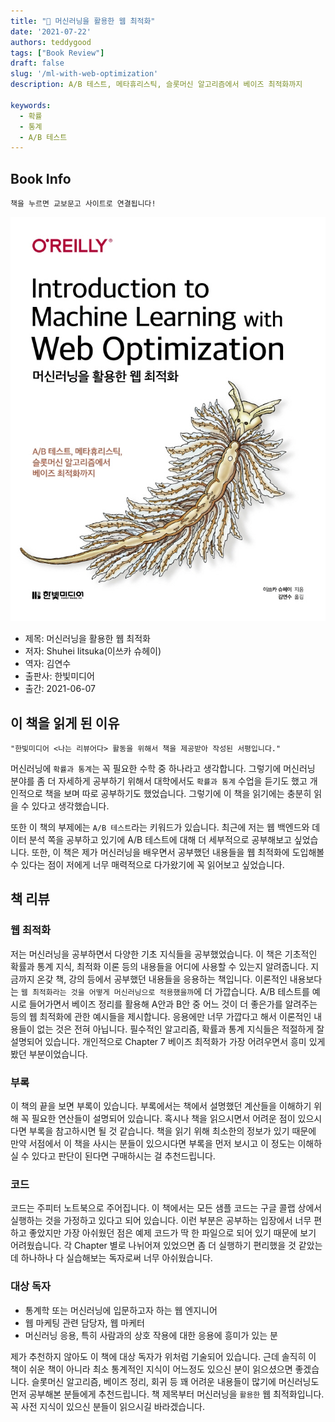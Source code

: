 ```yaml
---  
title: "📖 머신러닝을 활용한 웹 최적화"  
date: '2021-07-22'
authors: teddygood
tags: ["Book Review"]
draft: false
slug: '/ml-with-web-optimization'
description: A/B 테스트, 메타휴리스틱, 슬롯머신 알고리즘에서 베이즈 최적화까지

keywords:
  - 확률
  - 통계
  - A/B 테스트
---
```


## Book Info

`책을 누르면 교보문고 사이트로 연결됩니다!`

[![책](../assets/review/ml-with-web-optimization.jpg)](http://www.kyobobook.co.kr/product/detailViewKor.laf?ejkGb=KOR&mallGb=KOR&barcode=9791162244357&orderClick=LAG&Kc=)

- 제목: 머신러닝을 활용한 웹 최적화
- 저자: Shuhei Iitsuka(이쓰카 슈헤이)
- 역자: 김연수
- 출판사: 한빛미디어
- 출간: 2021-06-07


## 이 책을 읽게 된 이유

    "한빛미디어 <나는 리뷰어다> 활동을 위해서 책을 제공받아 작성된 서평입니다."

머신러닝에 `확률과 통계`는 꼭 필요한 수학 중 하나라고 생각합니다. 그렇기에 머신러닝 분야를 좀 더 자세하게 공부하기 위해서 대학에서도 `확률과 통계` 수업을 듣기도 했고 개인적으로 책을 보며 따로 공부하기도 했었습니다. 그렇기에 이 책을 읽기에는 충분히 읽을 수 있다고 생각했습니다.

또한 이 책의 부제에는 `A/B 테스트`라는 키워드가 있습니다. 최근에 저는 웹 백엔드와 데이터 분석 쪽을 공부하고 있기에 A/B 테스트에 대해 더 세부적으로 공부해보고 싶었습니다. 또한, 이 책은 제가 머신러닝을 배우면서 공부했던 내용들을 웹 최적화에 도입해볼 수 있다는 점이 저에게 너무 매력적으로 다가왔기에 꼭 읽어보고 싶었습니다.

## 책 리뷰

### 웹 최적화

저는 머신러닝을 공부하면서 다양한 기초 지식들을 공부했었습니다. 이 책은 기초적인 확률과 통계 지식, 최적화 이론 등의 내용들을 어디에 사용할 수 있는지 알려줍니다. 지금까지 온갖 책, 강의 등에서 공부했던 내용들을 응용하는 책입니다. 이론적인 내용보다는 `웹 최적화라는 것을 어떻게 머신러닝으로 적용했을까`에 더 가깝습니다. A/B 테스트를 예시로 들어가면서 베이즈 정리를 활용해 A안과 B안 중 어느 것이 더 좋은가를 알려주는 등의 웹 최적화에 관한 예시들을 제시합니다. 응용에만 너무 가깝다고 해서 이론적인 내용들이 없는 것은 전혀 아닙니다. 필수적인 알고리즘, 확률과 통계 지식들은 적절하게 잘 설명되어 있습니다. 개인적으로 Chapter 7 베이즈 최적화가 가장 어려우면서 흥미 있게 봤던 부분이었습니다. 

### 부록

이 책의 끝을 보면 부록이 있습니다. 부록에서는 책에서 설명했던 계산들을 이해하기 위해 꼭 필요한 연산들이 설명되어 있습니다. 혹시나 책을 읽으시면서 어려운 점이 있으시다면 부록을 참고하시면 될 것 같습니다. 책을 읽기 위해 최소한의 정보가 있기 때문에 만약 서점에서 이 책을 사시는 분들이 있으시다면 부록을 먼저 보시고 이 정도는 이해하실 수 있다고 판단이 된다면 구매하시는 걸 추천드립니다.

### 코드

코드는 주피터 노트북으로 주어집니다. 이 책에서는 모든 샘플 코드는 구글 콜랩 상에서 실행하는 것을 가정하고 있다고 되어 있습니다. 이런 부분은 공부하는 입장에서 너무 편하고 좋았지만 가장 아쉬웠던 점은 예제 코드가 딱 한 파일으로 되어 있기 때문에 보기 어려웠습니다. 각 Chapter 별로 나뉘어져 있었으면 좀 더 실행하기 편리했을 것 같았는데 하나하나 다 실습해보는 독자로써 너무 아쉬웠습니다.

### 대상 독자

- 통계학 또는 머신러닝에 입문하고자 하는 웹 엔지니어
- 웹 마케팅 관련 담당자, 웹 마케터
- 머신러닝 응용, 특히 사람과의 상호 작용에 대한 응용에 흥미가 있는 분

제가 추천하지 않아도 이 책에 대상 독자가 위처럼 기술되어 있습니다. 근데 솔직히 이 책이 쉬운 책이 아니라 최소 통계적인 지식이 어느정도 있으신 분이 읽으셨으면 좋겠습니다. 슬롯머신 알고리즘, 베이즈 정리, 회귀 등 꽤 어려운 내용들이 많기에 머신러닝도 먼저 공부해본 분들에게 추천드립니다. 책 제목부터 머신러닝을 `활용한` 웹 최적화입니다. 꼭 사전 지식이 있으신 분들이 읽으시길 바라겠습니다.
